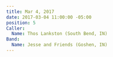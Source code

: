```yaml
---
title: Mar 4, 2017
date: 2017-03-04 11:00:00 -05:00
position: 5
Caller:
  Name: Thos Lankston (South Bend, IN)
Band:
  Name: Jesse and Friends (Goshen, IN)
---
```


